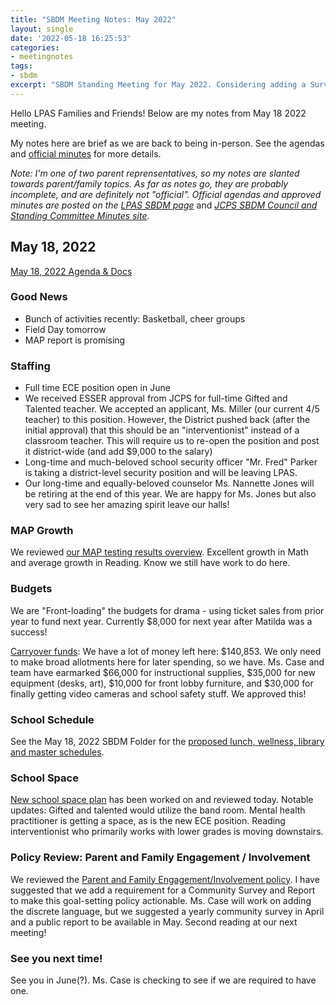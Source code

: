 ```yaml
---
title: "SBDM Meeting Notes: May 2022"
layout: single
date: '2022-05-18 16:25:53'
categories:
- meetingnotes
tags:
- sbdm
excerpt: "SBDM Standing Meeting for May 2022. Considering adding a Survey and Report to Parent Involvement/Engagement Policy, more."
---
```


Hello LPAS Families and Friends! Below are my notes from May 18 2022 meeting.

My notes here are brief as we are back to being in-person. See the agendas and [official minutes](https://sppublic.jefferson.kyschools.us/sbdm/SitePages/Home.aspx) for more details.

*Note: I'm one of two parent reprensentatives, so my notes are slanted towards parent/family topics. As far as notes go, they are probably incomplete, and are definitely not "official". Official agendas and approved minutes are posted on the* [*LPAS SBDM page*](http://lincoln.jefferson.kyschools.us/groups/14915/site_based_decision_making_council_sbdm/sbdm) and [*JCPS SBDM Council and Standing Committee Minutes site*](https://sppublic.jefferson.kyschools.us/sbdm/SitePages/Home.aspx).


## May 18, 2022 ##
[May 18, 2022 Agenda & Docs](https://docs.google.com/document/d/1nr6G9WbHwQ4HdJ1cK9otyVrgRfFGh0qV/edit)

### Good News ###
- Bunch of activities recently: Basketball, cheer groups
- Field Day tomorrow
- MAP report is promising

### Staffing ###
- Full time ECE position open in June
- We received ESSER approval from JCPS for full-time Gifted and Talented teacher. We accepted an applicant, Ms. Miller (our current 4/5 teacher) to this position. However, the District pushed back (after the initial approval) that this should be an "interventionist" instead of a classroom teacher. This will require us to re-open the position and post it district-wide (and add $9,000 to the salary) 
- Long-time and much-beloved school security officer "Mr. Fred" Parker is taking a district-level security position and will be leaving LPAS.
- Our long-time and equally-beloved counselor Ms. Nannette Jones will be retiring at the end of this year. We are happy for Ms. Jones but also very sad to see her amazing spirit leave our halls!

### MAP Growth ### 
We reviewed [our MAP testing results overview](https://drive.google.com/file/d/1kQRI6idLr3KtFff_yZT-wrMOVvzHFYFm/view?usp=sharing). Excellent growth in Math and average growth in Reading. Know we still have work to do here.

### Budgets ###
We are "Front-loading" the budgets for drama - using ticket sales from prior year to fund next year. Currently $8,000 for next year after Matilda was a success!

[Carryover funds](https://drive.google.com/file/d/16-hnyhsNWbhvyZcKHYV4Z918WjmTECwv/view?usp=sharing): We have a lot of money left here: $140,853. We only need to make broad allotments here for later spending, so we have. Ms. Case and team have earmarked $66,000 for instructional supplies, $35,000 for new equipment (desks, art), $10,000 for front lobby furniture, and $30,000 for finally getting video cameras and school safety stuff. We approved this!

### School Schedule ###
See the May 18, 2022 SBDM Folder for the [proposed lunch, wellness, library and master schedules](https://drive.google.com/drive/u/3/folders/1WkXZ_VrZKSBsJdDBssIT95QBs8BIH9bP).

### School Space ###
[New school space plan](https://drive.google.com/file/d/1Gyfnv0bjOI-IM5-QqHEypJ2xFFYRSKCA/view?usp=sharing) has been worked on and reviewed today. Notable updates: Gifted and talented would utilize the band room. Mental health practitioner is getting a space, as is the new ECE position. Reading interventionist who primarily works with lower grades is moving downstairs.

### Policy Review: Parent and Family Engagement / Involvement ###
We reviewed the [Parent and Family Engagement/Involvement policy](https://docs.google.com/document/d/1jWnbBWNNC4v4XJkLzUvJVlo70VjrxO1nXbzLqbv169E/edit?usp=sharing). I have suggested that we add a requirement for a Community Survey and Report to make this goal-setting policy actionable. Ms. Case will work on adding the discrete language, but we suggested a yearly community survey in April and a public report to be available in May. Second reading at our next meeting!

### See you next time! ###
See you in June(?). Ms. Case is checking to see if we are required to have one.
